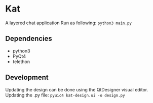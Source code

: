 # Kat
A layered chat application
Run as following: `python3 main.py`

## Dependencies
* python3
* PyQt4
* telethon

## Development
Updating the design can be done using the QtDesigner visual editor. Updating the .py file: `pyuic4 kat-design.ui -o design.py`

